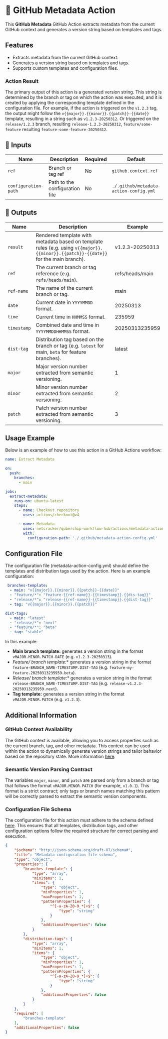 # 🚀 GitHub Metadata Action

This **GitHub Metadata** GitHub Action extracts metadata from the current GitHub context and generates a version string based on templates and tags.

## Features

- Extracts metadata from the current GitHub context.
- Generates a version string based on templates and tags.
- Supports custom templates and configuration files.

### Action Result

The primary output of this action is a generated version string. This string is determined by the branch or tag on which the action was executed, and it is created by applying the corresponding template defined in the configuration file. For example, if the action is triggered on the `v1.2.3` tag, the output might follow the `v{{major}}.{{minor}}.{{patch}}-{{date}}` template, resulting in a string such as `v1.2.3-20250312`. Or triggered on the `release/1.2.3` branch, resulting  `release-1.2.3-20250312`, `feature/some-feature` resulting `feature-some-feature-20250312`.

## 📌 Inputs

| Name                 | Description                              | Required | Default                                               |
| -------------------- | ---------------------------------------- | -------- | ----------------------------------------------------- |
| `ref`                | Branch or tag ref                        | No       | `github.context.ref`                                  |
| `configuration-path` | Path to the configuration file           | No       | `./.github/metadata-action-config.yml`                |

## 📌 Outputs

| Name        | Description                                                                                                                                   | Example                     |
| ----------- | --------------------------------------------------------------------------------------------------------------------------------------------- | --------------------------- |
| `result`    | Rendered template with metadata based on template rules (e.g. using `v{{major}}.{{minor}}.{{patch}}-{{date}}` for the main branch).             | v1.2.3-20250313             |
| `ref`       | The current branch or tag reference (e.g. `refs/heads/main`).                                                                                 | refs/heads/main             |
| `ref-name`  | The name of the current branch or tag.                                                                                                        | main                        |
| `date`      | Current date in `YYYYMMDD` format.                                                                                                            | 20250313                    |
| `time`      | Current time in `HHMMSS` format.                                                                                                              | 235959                      |
| `timestamp` | Combined date and time in `YYYYMMDDHHMMSS` format.                                                                                            | 20250313235959              |
| `dist-tag`  | Distribution tag based on the branch or tag (e.g. `latest` for main, `beta` for feature branches).                                               | latest                      |
| `major`     | Major version number extracted from semantic versioning.                                                                                    | 1                           |
| `minor`     | Minor version number extracted from semantic versioning.                                                                                    | 2                           |
| `patch`     | Patch version number extracted from semantic versioning.                                                                                    | 3                           |

## Usage Example

Below is an example of how to use this action in a GitHub Actions workflow:

```yaml
name: Extract Metadata

on:
  push:
    branches:
      - main

jobs:
  extract-metadata:
    runs-on: ubuntu-latest
    steps:
      - name: Checkout repository
        uses: actions/checkout@v4

      - name: Metadata
        uses: netcracker/qubership-workflow-hub/actions/metadata-action@v1.0.0
        with:
          configuration-path: './.github/metadata-action-config.yml'
```

## Configuration File

The configuration file (metadata-action-config.yml) should define the templates and distribution tags used by the action. Here is an example configuration:

```yaml
 branches-template:
  - main: "v{{major}}.{{minor}}.{{patch}}-{{date}}"
  - "feature/*": "feature-{{ref-name}}-{{timestamp}}.{{dis-tag}}"
  - "release/*": "release-{{ref-name}}-{{timestamp}}.{{dist-tag}}"
  - tag: "v{{major}}.{{minor}}.{{patch}}"

dist-tags:
  - main: "latest"
  - "release/*": "next"
  - "feature/*": "beta"
  - tag: "stable"
```

In this example:

- **Main branch template:** generates a version string in the format `vMAJOR.MINOR.PATCH-DATE` (e.g. `v1.2.3-20250313`).
- **Feature/* branch template:** generates a version string in the format `feature-BRANCH_NAME-TIMESTAMP.DIST-TAG` (e.g. `feature-my-feature.20250313235959.beta`).
- **Release/* branch template:** generates a version string in the format `release-BRANCH_NAME-TIMESTAMP.DIST-TAG` (e.g. `release-v1.2.3-20250313235959.next`).
- **Tag template:** generates a version string in the format `vMAJOR.MINOR.PATCH` (e.g. `v1.2.3`).

## Additional Information

### GitHub Context Availability

The GitHub context is available, allowing you to access properties such as the current branch, tag, and other metadata. This context can be used within the action to dynamically generate version strings and tailor behavior based on the repository state.
More information [here](https://docs.github.com/ru/actions/writing-workflows/choosing-what-your-workflow-does/accessing-contextual-information-about-workflow-runs).


### Semantic Version Parsing Contract

The variables `major`, `minor`, and `patch` are parsed only from a branch or tag that follows the format `vMAJOR.MINOR.PATCH` (for example, `v1.0.1`). This format is a strict contract; only tags or branch names matching this pattern will be correctly parsed to extract the semantic version components.

### Configuration File Schema

The configuration file for this action must adhere to the schema defined [here](https://github.com/nookyo/qubership-workflow-hub/blob/main/actions/metadata-action/config.schema.json). This ensures that all templates, distribution tags, and other configuration options follow the required structure for correct parsing and execution.

```json
{
    "$schema": "http://json-schema.org/draft-07/schema#",
    "title": "Metadata configuration file schema",
    "type": "object",
    "properties": {
        "branches-template": {
            "type": "array",
            "minItems": 1,
            "items": {
                "type": "object",
                "minProperties": 1,
                "maxProperties": 1,
                "patternProperties": {
                    "^[-a-zA-Z0-9_*]+$": {
                        "type": "string"
                    }
                },
                "additionalProperties": false
            }
        },
        "distribution-tags": {
            "type": "array",
            "minItems": 1,
            "items": {
                "type": "object",
                "minProperties": 1,
                "maxProperties": 1,
                "patternProperties": {
                    "^[-a-zA-Z0-9_*]+$": {
                        "type": "string"
                    }
                },
                "additionalProperties": false
            }
        }
    },
    "required": [
        "branches-template"
    ],
    "additionalProperties": false
}
```